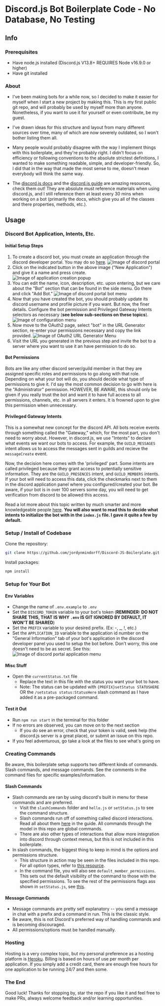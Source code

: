 # Discord.js Bot Boilerplate Code - No Database, No Testing

## Info

### Prerequisites

-   Have node.js installed (Discord.js V13.8+ REQUIRES Node v16.9.0 or higher)
-   Have git installed

### About

-   I've been making bots for a while now, so I decided to make it easier for myself when I start a new project by making this. This is my first public git repo, and will probably be used by myself more than anyone. Nonetheless, if you want to use it for yourself or even contribute, be my guest.

-   I've drawn ideas for this structure and layout from many different sources over time, many of which are now severely outdated, so I won't bother listing them all.

-   Many people would probably disagree with the way I implement things with this boilerplate, and they're probably right. I didn't focus on efficiency or following conventions to the absolute strictest definitions, I wanted to make something readable, simple, and developer-friendly. So, I did that in the way that made the most sense to me, doesn't mean everybody will think the same way.

-   The [discord.js docs](https://discord.js.org/#/docs/main/stable/general/welcome) and the [discord.js guide](https://discordjs.guide/) are amazing resources, check them out! They are absolute must reference materials when using discord.js, and I still reference them at least every 30 mins when working on a bot (primarily the docs, which give you all of the classes and there properties, methods, etc.).

## Usage

### Discord Bot Application, Intents, Etc.

#### Initial Setup Steps

1. To create a discord bot, you must create an application through the discord developer portal. You may do so [here](https://discord.com/developers/applications). ![Image of discord portal](/images/discordSetup1.png "This is what you'll see upon visiting that link and signing in and where you'll access all discord applications.")
2. Click on the indicated button in the above image ("New Application") and give it a name and press create. ![Image of application creation popup](/images/discordSetup2.png 'Enter a name and click create, this initializes your application.')
3. You can edit the name, icon, description, etc. upon entering, but we care about the "Bot" section that can be found in the side menu. Go there and click "Add Bot." ![Image of discord portal bot menu](/images/discordSetup3.png 'Click the button, create the bot!')
4. Now that you have created the bot, you should probably update its discord username and profile picture if you want. But now, the finer details. Configure the bot permission and Privileged Gateway Intents selectors as necessary (**see below sub-sections on these topics**). ![Image of configuration menu](/images/discordSetup4.png 'Decide what permissions and intents you need.')
5. Now move to the OAuth2 page, select "bot" in the URL Generator section, re-enter your permissions necessary and copy the link provided. ![Image of OAuth2 URL Generator Menu](/images/discordSetup5.png 'Generate your invite URL.')
6. Visit the URL you generated in the previous step and invite the bot to a server where you want to use it an have permission to do so.

#### Bot Permissions

Bots are like any other discord server/guild member in that they are assigned specific roles and permissions to go along with that role. Depending on what your bot will do, you should decide what type of permissions to give it. I'd say the most common decision to go with here is the "Administrator" permission. HOWEVER, BE AWARE, this should only be given if you really trust the bot and want it to have full access to all permissions, channels, etc. in all servers it enters. It is frowned upon to give this permission when unnecessary.

#### Privileged Gateway Intents

This is a somewhat new concept for the discord API. All bots receive events through something called the "Gateway," which, for the most part, you don't need to worry about. However, in discord.js, we use "Intents" to declare what events we want our bots to access. For example, the `GUILD_MESSAGES` intent allows us to access the messages sent in guilds and recieve the `messageCreate` event.

Now, the decision here comes with the 'privileged' part. Some intents are called privileged because they grant access to potentially sensitive information. They are the `GUILD_PRESENCES` intent, and `GUILD_MEMBERS` intents. If your bot will need to access this data, click the checkmarks next to them in the discord application panel where you configured/created your bot. Be aware, if your bot is in over 100 servers some day, you will need to get verification from discord to be allowed this access.

Read a lot more about this topic written by much smarter and more knowledgeable people [here](https://discordjs.guide/popular-topics/intents.html#privileged-intents). **You will also want to read this to decide what intents to initialize the bot with in the `index.js` file. I gave it quite a few by default.**

### Setup / Install of Codebase

Clone the repository:

```bash
git clone https://github.com/jordynmindorff/Discord-JS-Boilerplate.git
```

Install packages:

```bash
npm install
```

### Setup for Your Bot

#### Env Variables

-   Change the name of `.env.example` to `.env`
-   Set the `DISCORD_TOKEN` variable to your bot's token (**REMINDER: DO NOT SHARE THIS, THAT IS WHY `.env` IS GIT IGNORED BY DEFAULT, IT WON'T BE SHARED**)
-   Set the `PREFIX` variable to your desired prefix. (Ex: -, \_, !, etc.)
-   Set the `APPLICATION_ID` variable to the application id number on the "General Information" tab of your bot's application in the discord developer panel you used to setup the bot before. Don't worry, this one doesn't need to be as secret. See this: ![Image of discord portal application menu](/images/discordSetup6.png 'Copy the application id!')

#### Misc Stuff

-   Open the `currentStatus.txt` file
    -   Replace the text in this file with the status you want your bot to have.
    -   Note: The status can be updated with `{PREFIX}setStatus STATUSHERE` OR the `/setstatus status:StatusHere` slash command as I have added it as a pre-packaged command.

#### Test it Out

-   Run `npm run start` in the terminal for this folder
-   If no errors are observed, you can move on to the next section
    -   If you do see an error, check that your token is valid, seek help (the discord.js server is a great place), or submit an issue on this repo.
-   If you feel adventurous, go take a look at the files to see what's going on

### Creating Commands

Be aware, this boilerplate setup supports two different kinds of commands. Slash commands, and message commands. See the comments in the command files for specific examples/information.

#### Slash Commands

-   Slash commands are ran by using discord's built in menu for these commands and are preferred.
    -   Visit the `slashCommands` folder and `hello.js` or `setStatus.js` to see the command structure.
    -   Slash commands run off of something called discord interactions. Read all about them [here](https://discordjs.guide/interactions/slash-commands.html#registering-slash-commands) in the guide. All commands through the model in this repo are global commands.
    -   There are also other types of interactions that allow more integration into discord through context menus, but this is not included in this boilerplate.
-   In slash commands, the biggest thing to keep in mind is the options and permissions structure.
    -   This structure in action may be seen in the files included in this repo. For all option types, refer to [this resource](https://discord.com/developers/docs/interactions/application-commands#application-command-object-application-command-option-type).
    -   In the command file, you will also see `default_member_permissions`. This sets out the default visibility of the command to those with the specified permissions. To see the rest of the permissions flags ass shown in `setStatus.js`, see [this](https://discord.js.org/#/docs/discord.js/stable/class/Permissions?scrollTo=s-FLAGS).

#### Message Commands

-   Message commands are pretty self explanatory -- you send a message in chat with a prefix and a command in run. This is the classic style.
-   Be aware, this is not Discord's preferred way of handling commands and is becoming discouraged.
-   All permissions/options must be handled manually.

### Hosting

Hosting is a very complex topic, but my personal preference as a hosting platform is [Heroku](https://heroku.com). Billing is based on hours of use per month per application. If you simply add a credit card, there are enough free hours for one application to be running 24/7 and then some.

### The End

Good luck! Thanks for stopping by, star the repo if you like it and feel free to make PRs, always welcome feedback and/or learning opportunities.
